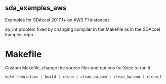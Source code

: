 ## sda_examples_aws
Examples for SDAccel 2017.1+ on AWS F1 instances

ap_int problem fixed by changing compiler in the Makefile as in the SDAccel Eamples repo

# Makefile
Custom Makefile, change the source files and options for Xocc to run it.

```C
make [emulation | build | clean | clean_sw_emu | clean_hw_emu | clean_hw | cleanall] TARGET=<sw_emu | hw_emu | hw>
 
```

